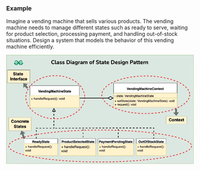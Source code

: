 ### Example

Imagine a vending machine that sells various products. The vending machine needs to manage different states such as ready to serve, waiting for product selection, processing payment, and handling out-of-stock situations. Design a system that models the behavior of this vending machine efficiently.

![alt text](image.png)